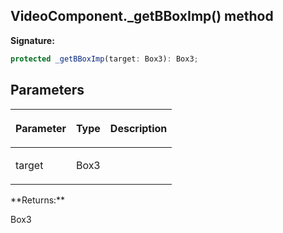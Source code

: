 
## VideoComponent.\_getBBoxImp() method

**Signature:**

```typescript
protected _getBBoxImp(target: Box3): Box3;
```

## Parameters

<table><thead><tr><th>

Parameter


</th><th>

Type


</th><th>

Description


</th></tr></thead>
<tbody><tr><td>

target


</td><td>

Box3


</td><td>


</td></tr>
</tbody></table>
**Returns:**

Box3

